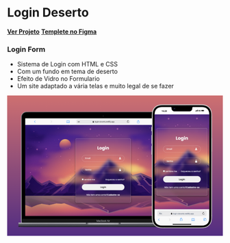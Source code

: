 <h1>Login Deserto</h1>

<b><a href="https://login-deserto.netlify.app/" target="_blank">Ver Projeto</a></b>
<b><a href="https://www.figma.com/design/taxupFGFxGLC9hWzu5CGaB/login-Deserto?node-id=0-1&node-type=canvas&t=IvTGVuer1FS3atLV-0" target="_blank">Templete no Figma</a></b>

<h3>Login  Form</h3>
<ul>
<li>Sistema de Login com HTML e CSS</li>
<li>Com um fundo em tema de deserto</li>
<li>Efeito de Vidro no Formulario</li>
<li>Um site adaptado a vária telas e muito legal de se fazer</li>
</ul>

<div style="text-align:center">
<img src="img/mockup-deserto.png" alt="Imagem Projeto">
</div>